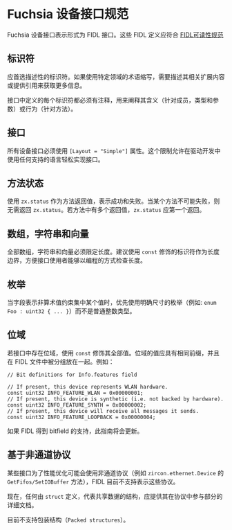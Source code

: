 <!--
# Fuchsia Device Interface Rubric

The Fuchsia device interfaces are expressed as FIDL interfaces.  These FIDL
definitions should conform to the [FIDL Readability Rubric].
-->

# Fuchsia 设备接口规范

Fuchsia 设备接口表示形式为 FIDL 接口。这些 FIDL 定义应符合 [FIDL可读性规范][FIDL Readability Rubric]

<!-- 
## Identifiers

Prefer descriptive identifiers.  If you are using domain-specific abbreviations,
document the expansion or provide a reference for further information.

Every identifier that is defined as part of an interface must be documented with
a comment explaining its interpretation (in the case of fields, types, and
parameters) or behavior (in the case of methods).
-->

## 标识符

应首选描述性的标识符。如果使用特定领域的术语缩写，需要描述其相关扩展内容或提供引用来获取更多信息。

接口中定义的每个标识符都必须有注释，用来阐释其含义（针对成员，类型和参数）或行为（针对方法）。

<!-- 
## Interfaces

All device interfaces must use the `[Layout = "Simple"]` attribute.  This
restriction exists to allow ease of implementing interfaces in any of our
supported languages for driver development.
-->

## 接口

所有设备接口必须使用 `[Layout = "Simple"]` 属性。这个限制允许在驱动开发中使用任何支持的语言轻松实现接口。

<!-- 
## Method Statuses

Use a `zx.status` return to represent success and failure.  If a method should not be
able to fail, do not provide a `zx.status` return.  If the method returns multiple
values, the `zx.status` should come first.
-->

## 方法状态

使用 `zx.status` 作为方法返回值，表示成功和失败。当某个方法不可能失败，则无需返回 `zx.status`。若方法中有多个返回值，`zx.status` 应第一个返回。

<!--
## Arrays, Strings, and Vectors

All arrays, strings, and vectors must be of bounded length.  For arbitrarily
selected bounds, prefer to use a `const` identifier as the length so that
interface consumers can programmatically inspect the length.
-->

## 数组，字符串和向量

全部数组，字符串和向量必须限定长度。建议使用 `const` 修饰的标识符作为长度边界，方便接口使用者能够以编程的方式检查长度。

<!-- 
## Enums

Prefer enums with explicit sizes (e.g. `enum Foo : uint32 { ... }`) to plain
integer types when a field has a constrained set of non-arithmetic values.
-->

## 枚举

当字段表示非算术值约束集中某个值时，优先使用明确尺寸的枚举（例如: `enum Foo : uint32 { ... }`）而不是普通整数类型。

<!-- 
## Bitfields

If your interface has a bitfield, represent its values using `const` values.
They should be grouped together in the FIDL file and have a common prefix.  For
example:

```
// Bit definitions for Info.features field

// If present, this device represents WLAN hardware.
const uint32 INFO_FEATURE_WLAN = 0x00000001;
// If present, this device is synthetic (i.e. not backed by hardware).
const uint32 INFO_FEATURE_SYNTH = 0x00000002;
// If present, this device will receive all messages it sends.
const uint32 INFO_FEATURE_LOOPBACK = 0x00000004;
```

If FIDL gains bitfield support, this guidance will be updated.
-->

## 位域

若接口中存在位域，使用 `const` 修饰其全部值。位域的值应具有相同前缀，并且在 FIDL 文件中被分组放在一起。例如：

```
// Bit definitions for Info.features field

// If present, this device represents WLAN hardware.
const uint32 INFO_FEATURE_WLAN = 0x00000001;
// If present, this device is synthetic (i.e. not backed by hardware).
const uint32 INFO_FEATURE_SYNTH = 0x00000002;
// If present, this device will receive all messages it sends.
const uint32 INFO_FEATURE_LOOPBACK = 0x00000004;
```

如果 FIDL 得到 bitfield 的支持，此指南将会更新。

<!-- 
## Non-channel based protocols

Some interfaces may negotiate a non-channel protocol as a performance
optimization (e.g. the zircon.ethernet.Device's GetFifos/SetIOBuffer methods).
FIDL does not currently support expressing these protocols.  For now, represent
any shared data structures with `struct` definitions and provide detailed
documentation about participation in the protocol.  Packed structures are not
currently supported.

[FIDL Readability Rubric]: fidl.md
-->

## 基于非通道协议

某些接口为了性能优化可能会使用非通道协议（例如 `zircon.ethernet.Device` 的 `GetFifos/SetIOBuffer` 方法），FIDL 目前不支持表示这些协议。

现在，任何由 `struct` 定义，代表共享数据的结构，应提供其在协议中参与部分的详细文档。

目前不支持包装结构（`Packed structures`）。

[FIDL Readability Rubric]: fidl.md